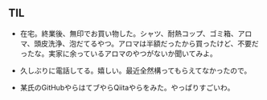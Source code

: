 ## TIL

* 在宅。終業後、無印でお買い物した。シャツ、耐熱コップ、ゴミ箱、アロマ、頭皮洗浄、泡だてるやつ。アロマは半額だったから買ったけど、不要だったな。実家に余っているアロマのやつがないか聞いてみよ。

* 久しぶりに電話してる。嬉しい。最近全然構ってもらえてなかったので。

* 某氏のGitHubやらはてブやらQiitaやらをみた。やっぱりすごいわ。